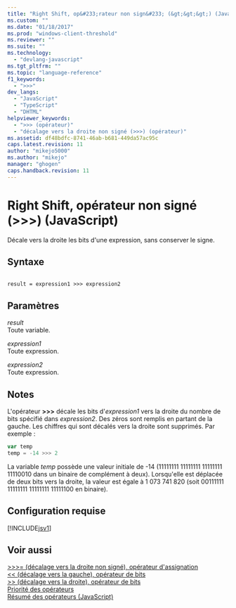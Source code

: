 ```yaml
---
title: "Right Shift, op&#233;rateur non sign&#233; (&gt;&gt;&gt;) (JavaScript) | Microsoft Docs"
ms.custom: ""
ms.date: "01/18/2017"
ms.prod: "windows-client-threshold"
ms.reviewer: ""
ms.suite: ""
ms.technology: 
  - "devlang-javascript"
ms.tgt_pltfrm: ""
ms.topic: "language-reference"
f1_keywords: 
  - ">>>"
dev_langs: 
  - "JavaScript"
  - "TypeScript"
  - "DHTML"
helpviewer_keywords: 
  - ">>> (opérateur)"
  - "décalage vers la droite non signé (>>>) (opérateur)"
ms.assetid: df48bdfc-8741-46ab-b681-449da57ac95c
caps.latest.revision: 11
author: "mikejo5000"
ms.author: "mikejo"
manager: "ghogen"
caps.handback.revision: 11
---
```

# Right Shift, op&#233;rateur non sign&#233; (&gt;&gt;&gt;) (JavaScript)
Décale vers la droite les bits d'une expression, sans conserver le signe.  
  
## Syntaxe  
  
```  
  
result = expression1 >>> expression2  
```  
  
## Paramètres  
 *result*  
 Toute variable.  
  
 *expression1*  
 Toute expression.  
  
 *expression2*  
 Toute expression.  
  
## Notes  
 L'opérateur **\>\>\>** décale les bits d'*expression1* vers la droite du nombre de bits spécifié dans *expression2*.  Des zéros sont remplis en partant de la gauche.  Les chiffres qui sont décalés vers la droite sont supprimés.  Par exemple :  
  
```javascript  
var temp  
temp = -14 >>> 2  
```  
  
 La variable *temp* possède une valeur initiale de \-14 \(11111111 11111111 11111111 11110010 dans un binaire de complément à deux\).  Lorsqu'elle est déplacée de deux bits vers la droite, la valeur est égale à 1 073 741 820 \(soit 00111111 11111111 11111111 11111100 en binaire\).  
  
## Configuration requise  
 [!INCLUDE[jsv1](../../javascript/misc/includes/jsv1-md.md)]  
  
## Voir aussi  
 [\>\>\>\= \(décalage vers la droite non signé\), opérateur d'assignation](../../javascript/reference/unsigned-right-shift-assignment-operator-decrement-equal-javascript.md)   
 [\<\< \(décalage vers la gauche\), opérateur de bits](../../javascript/reference/bitwise-left-shift-operator-decrement-javascript.md)   
 [\>\> \(décalage vers la droite\), opérateur de bits](../../javascript/reference/bitwise-right-shift-operator-decrement-javascript.md)   
 [Priorité des opérateurs](../../javascript/operator-subtractprecedence-javascript.md)   
 [Résumé des opérateurs \(JavaScript\)](../../javascript/misc/operator-subtractsummary-javascript.md)